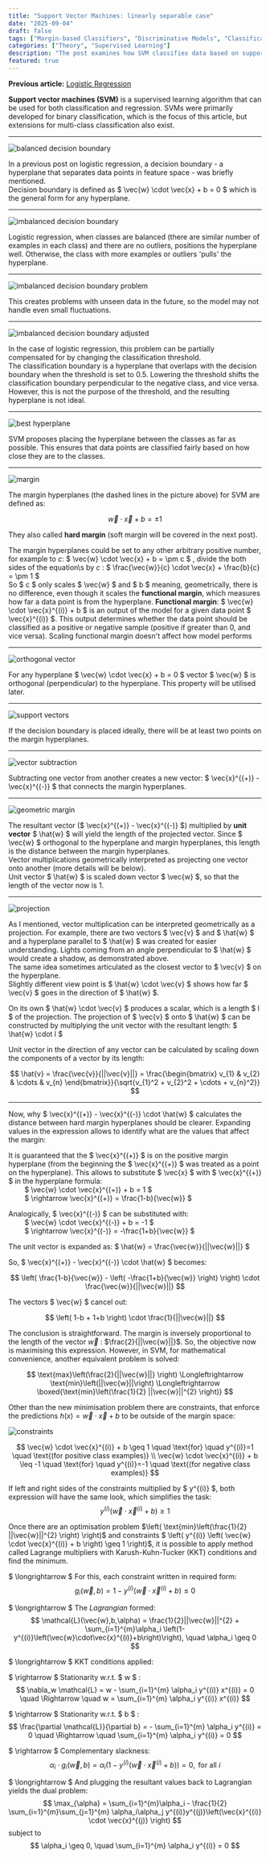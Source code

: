 ```yaml
---
title: "Support Vector Machines: linearly separable case"
date: "2025-09-04"
draft: false
tags: ["Margin-based Classifiers", "Discriminative Models", "Classification"]
categories: ["Theory", "Supervised Learning"]
description: "The post examines how SVM classifies data based on support vectors"
featured: true
---
```


**Previous article:** [Logistic Regression](/blogs/logistic-regression/)

**Support vector machines (SVM)** is a supervised learning algorithm that can be used for both classification and regression. SVMs were primarily developed for binary classification, which is the focus of this article, but extensions for multi-class classification also exist.

---

![balanced decision boundary](./res/balanced-decision-boundary.png)

In a previous post on logistic regression, a decision boundary - a hyperplane that separates data points in feature space - was briefly mentioned. <br>
Decision boundary is defined as $ \vec{w} \cdot \vec{x} + b = 0 $ which is the general form for any hyperplane.

---

![imbalanced decision boundary](./res/imbalanced-decision-boundary.png)

Logistic regression, when classes are balanced (there are similar number of examples in each class) and there are no outliers, positions the hyperplane well. Otherwise, the class with more examples or outliers 'pulls' the hyperplane.

---

![imbalanced decision boundary problem](./res/imbalanced-decision-boundary-problem.png)

This creates problems with unseen data in the future, so the model may not handle even small fluctuations.

---

![imbalanced decision boundary adjusted](./res/imbalanced-decision-boundary-adjusted.png)

In the case of logistic regression, this problem can be partially compensated for by changing the classification threshold. <br>
The classification boundary is a hyperplane that overlaps with the decision boundary when the threshold is set to $0.5$. Lowering the threshold shifts the classification boundary perpendicular to the negative class, and vice versa. <br>
However, this is not the purpose of the threshold, and the resulting hyperplane is not ideal.

---

![best hyperplane](./res/best-hyperplane-widest-margin.png)

SVM proposes placing the hyperplane between the classes as far as possible. This ensures that data points are classified fairly based on how close they are to the classes.

---

![margin](./res/margin-definition.png)

The margin hyperplanes (the dashed lines in the picture above) for SVM are defined as:

$$ \vec{w} \cdot \vec{x} + b = \pm 1 $$

They also called **hard margin** (soft margin will be covered in the next post).

The margin hyperplanes could be set to any other arbitrary positive number, for example to $c$: $ \vec{w} \cdot \vec{x} + b = \pm c $ , divide the both sides of the equation\s by $c$ : $ \frac{\vec{w}}{c} \cdot \vec{x} + \frac{b}{c} = \pm 1 $ <br>
So $ c $ only scales $ \vec{w} $ and $ b $ meaning, geometrically, there is no difference, even though it scales the **functional margin**, which measures how far a data point is from the hyperplane. **Functional margin**: $ \vec{w} \cdot \vec{x}^{(i)} + b $ is an output of the model for a given data point $ \vec{x}^{(i)} $. This output determines whether the data point should be classified as a positive or negative sample (positive if greater than 0, and vice versa). Scaling functional margin doesn't affect how model performs

---

![orthogonal vector](./res/orthogonal-vector-to-hyperplane.png)

For any hyperplane $ \vec{w} \cdot \vec{x} + b = 0 $ vector $ \vec{w} $ is orthogonal (perpendicular) to the hyperplane. This property will be utilised later.

---

![support vectors](./res/support-vectors.png)

If the decision boundary is placed ideally, there will be at least two points on the margin hyperplanes.

---

![vector subtraction](./res/vector-subtraction.png)

Subtracting one vector from another creates a new vector: $ \vec{x}^{(+)} - \vec{x}^{(-)} $ that connects the margin hyperplanes.

---

![geometric margin](./res/geometric-margin-width.png)

The resultant vector ($ \vec{x}^{(+)} - \vec{x}^{(-)} $) multiplied by **unit vector** $ \hat{w} $ will yield the length of the projected vector. Since $ \vec{w} $ orthogonal to the hyperplane and margin hyperplanes, this length is the distance between the margin hyperplanes.<br>
Vector multiplications geometrically interpreted as projecting one vector onto another (more details will be below).<br>
Unit vector $ \hat{w} $ is scaled down vector $ \vec{w} $, so that the length of the vector now is 1.

---

![projection](./res/vector-projection.png)

As I mentioned, vector multiplication can be interpreted geometrically as a projection. For example, there are two vectors $ \vec{v} $ and $ \hat{w} $ and a hyperplane parallel to $ \hat{w} $ was created for easier understanding. Lights coming from an angle perpendicular to $ \hat{w} $ would create a shadow, as demonstrated above.<br>
The same idea sometimes articulated as the closest vector to $ \vec{v} $ on the hyperplane.<br>
Slightly different view point is $ \hat{w} \cdot \vec{v} $ shows how far $ \vec{v} $ goes in the direction of $ \hat{w} $.

On its own $ \hat{w} \cdot \vec{v} $ produces a scalar, which is a length $ l $ of the projection. The projection of $ \vec{v} $ onto $ \hat{w} $ can be constructed by multiplying the unit vector with the resultant length: $ \hat{w} \cdot l $

Unit vector in the direction of any vector can be calculated by scaling down the components of a vector by its length:

$$ \hat{v} = \frac{\vec{v}}{||\vec{v}||} = \frac{\begin{bmatrix} v_{1} & v_{2} & \cdots & v_{n}  \end{bmatrix}}{\sqrt{v_{1}^2 + v_{2}^2 + \cdots + v_{n}^2}} $$

---

Now, why $ \vec{x}^{(+)} - \vec{x}^{(-)} \cdot \hat{w} $ calculates the distance between hard margin hyperplanes should be clearer. Expanding values in the expression allows to identify what are the values that affect the margin:

It is guaranteed that the $ \vec{x}^{(+)} $ is on the positive margin hyperplane (from the beginning the $ \vec{x}^{(+)} $ was treated as a point on the hyperplane). This allows to substitute $ \vec{x} $ with $ \vec{x}^{(+)} $ in the hyperplane formula:<br>
&emsp;&emsp; $ \vec{w} \cdot \vec{x}^{(+)} + b = 1 $<br>
&emsp;&emsp; $ \rightarrow \vec{x}^{(+)} = \frac{1-b}{\vec{w}} $

Analogically, $ \vec{x}^{(-)} $ can be substituted with:<br>
&emsp;&emsp; $ \vec{w} \cdot \vec{x}^{(-)} + b = -1 $<br>
&emsp;&emsp; $ \rightarrow \vec{x}^{(-)} = -\frac{1+b}{\vec{w}} $

The unit vector is expanded as: 
$ \hat{w} = \frac{\vec{w}}{||\vec{w}||} $

So, $ \vec{x}^{(+)} - \vec{x}^{(-)} \cdot \hat{w} $ becomes:

$$ \left( \frac{1-b}{\vec{w}} - \left( -\frac{1+b}{\vec{w}} \right) \right) \cdot \frac{\vec{w}}{||\vec{w}||}  $$

The vectors $ \vec{w} $ cancel out:

$$ \left( 1-b + 1+b \right) \cdot \frac{1}{||\vec{w}||}  $$

The conclusion is straightforward. The margin is inversely proportional to the length of the vector $\vec{w}$ : $\frac{2}{||\vec{w}||}$. So, the objective now is maximising this expression. However, in SVM, for mathematical convenience, another equivalent problem is solved:

$$ \text{max}\left(\frac{2}{||\vec{w}||} \right) \Longleftrightarrow \text{min}\left(||\vec{w}||\right) \Longleftrightarrow \boxed{\text{min}\left(\frac{1}{2} ||\vec{w}||^{2} \right)} $$

Other than the new minimisation problem there are constraints, that enforce the predictions $h(x)=\vec{w} \cdot \vec{x}+b$ to be outside of the margin space:

![constraints](./res/margin-definition.png)

$$
\vec{w} \cdot \vec{x}^{(i)} + b \geq 1 \quad \text{for} \quad  y^{(i)}=1 \quad \text{(for positive class examples)} \\
\vec{w} \cdot \vec{x}^{(i)} + b \leq -1 \quad \text{for} \quad  y^{(i)}=-1 \quad \text{(for negative class examples)}
$$

If left and right sides of the constraints multiplied by $ y^{(i)} $, both expression will have the same look, which simplifies the task:
$$ y^{(i)} \left( \vec{w} \cdot \vec{x}^{(i)} + b \right) \geq 1 $$

Once there are an optimisation problem $\left( \text{min}\left(\frac{1}{2} ||\vec{w}||^{2} \right) \right)$ and constraints  $ \left( y^{(i)} \left( \vec{w} \cdot \vec{x}^{(i)} + b \right) \geq 1 \right)$, it is possible to apply method called Lagrange multipliers with Karush-Kuhn-Tucker (KKT) conditions and find the minimum. 

$ \longrightarrow $ For this, each constraint written in required form:
$$ g_i(\vec{w},b)=1-y^{(i)}(\vec{w}\cdot\vec{x}^{(i)}+b) \leq 0 $$

$ \longrightarrow $ The *Lagrangian* formed:
$$ \mathcal{L}(\vec{w},b,\alpha) = \frac{1}{2}||\vec{w}||^{2} + \sum_{i=1}^{m}\alpha_i \left(1-y^{(i)}\left(\vec{w}\cdot\vec{x}^{(i)}+b\right)\right), \quad \alpha_i \geq 0 $$

$ \longrightarrow $ KKT conditions applied: <br>

$ \rightarrow $ Stationarity w.r.t. $ w $ :
$$ \nabla_w \mathcal{L} = w - \sum_{i=1}^{m} \alpha_i y^{(i)} x^{(i)} = 0 \quad \Rightarrow \quad w = \sum_{i=1}^{m} \alpha_i y^{(i)} x^{(i)} $$

$ \rightarrow $ Stationarity w.r.t. $ b $ :
$$ \frac{\partial \mathcal{L}}{\partial b} = - \sum_{i=1}^{m} \alpha_i y^{(i)} = 0 \quad \Rightarrow \quad \sum_{i=1}^{m} \alpha_i y^{(i)} = 0  $$ 

$ \rightarrow $ Complementary slackness:
$$ \alpha_i \cdot g_i(\vec{w},b) = \alpha_i \left(1-y^{(i)}(\vec{w}\cdot\vec{x}^{(i)}+b) \right) = 0, \text{ for all } i $$

$ \longrightarrow $ And plugging the resultant values back to Lagrangian yields the dual problem:
$$ \max_{\alpha} = \sum_{i=1}^{m}\alpha_i - \frac{1}{2} \sum_{i=1}^{m}\sum_{j=1}^{m} \alpha_i\alpha_j y^{(i)}y^{(j)}\left(\vec{x}^{(i)} \cdot \vec{x}^{(j)} \right) $$
subject to
$$ \alpha_i \geq 0, \quad \sum_{i=1}^{m} \alpha_i y^{(i)} = 0 $$
